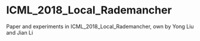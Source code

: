 # ICML_2018_Local_Rademancher
Paper and experiments in ICML_2018_Local_Rademancher, own by Yong Liu and Jian Li
